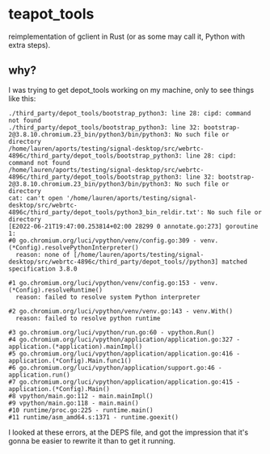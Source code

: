 # teapot_tools

reimplementation of gclient in Rust (or as some may call it, Python with extra steps).

## why?

I was trying to get depot_tools working on my machine, only to see things like this:

```
./third_party/depot_tools/bootstrap_python3: line 28: cipd: command not found
./third_party/depot_tools/bootstrap_python3: line 32: bootstrap-2@3.8.10.chromium.23_bin/python3/bin/python3: No such file or directory
/home/lauren/aports/testing/signal-desktop/src/webrtc-4896c/third_party/depot_tools/bootstrap_python3: line 28: cipd: command not found
/home/lauren/aports/testing/signal-desktop/src/webrtc-4896c/third_party/depot_tools/bootstrap_python3: line 32: bootstrap-2@3.8.10.chromium.23_bin/python3/bin/python3: No such file or directory
cat: can't open '/home/lauren/aports/testing/signal-desktop/src/webrtc-4896c/third_party/depot_tools/python3_bin_reldir.txt': No such file or directory
[E2022-06-21T19:47:00.253814+02:00 28299 0 annotate.go:273] goroutine 1:
#0 go.chromium.org/luci/vpython/venv/config.go:309 - venv.(*Config).resolvePythonInterpreter()
  reason: none of [/home/lauren/aports/testing/signal-desktop/src/webrtc-4896c/third_party/depot_tools//python3] matched specification 3.8.0

#1 go.chromium.org/luci/vpython/venv/config.go:153 - venv.(*Config).resolveRuntime()
  reason: failed to resolve system Python interpreter

#2 go.chromium.org/luci/vpython/venv/venv.go:143 - venv.With()
  reason: failed to resolve python runtime

#3 go.chromium.org/luci/vpython/run.go:60 - vpython.Run()
#4 go.chromium.org/luci/vpython/application/application.go:327 - application.(*application).mainImpl()
#5 go.chromium.org/luci/vpython/application/application.go:416 - application.(*Config).Main.func1()
#6 go.chromium.org/luci/vpython/application/support.go:46 - application.run()
#7 go.chromium.org/luci/vpython/application/application.go:415 - application.(*Config).Main()
#8 vpython/main.go:112 - main.mainImpl()
#9 vpython/main.go:118 - main.main()
#10 runtime/proc.go:225 - runtime.main()
#11 runtime/asm_amd64.s:1371 - runtime.goexit()
```

I looked at these errors, at the DEPS file, and got the impression that it's gonna be easier to rewrite it than to get it running.
